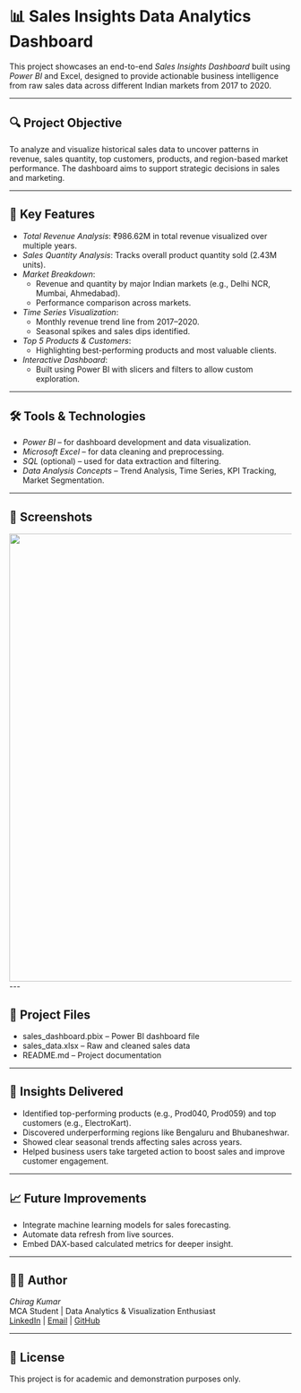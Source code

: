 # 📊 Sales Insights Data Analytics Dashboard

This project showcases an end-to-end *Sales Insights Dashboard* built using *Power BI* and Excel, designed to provide actionable business intelligence from raw sales data across different Indian markets from 2017 to 2020.

---

## 🔍 Project Objective

To analyze and visualize historical sales data to uncover patterns in revenue, sales quantity, top customers, products, and region-based market performance. The dashboard aims to support strategic decisions in sales and marketing.

---

## 🧩 Key Features

- *Total Revenue Analysis*: ₹986.62M in total revenue visualized over multiple years.
- *Sales Quantity Analysis*: Tracks overall product quantity sold (2.43M units).
- *Market Breakdown*:
  - Revenue and quantity by major Indian markets (e.g., Delhi NCR, Mumbai, Ahmedabad).
  - Performance comparison across markets.
- *Time Series Visualization*:
  - Monthly revenue trend line from 2017–2020.
  - Seasonal spikes and sales dips identified.
- *Top 5 Products & Customers*:
  - Highlighting best-performing products and most valuable clients.
- *Interactive Dashboard*:
  - Built using Power BI with slicers and filters to allow custom exploration.

---

## 🛠 Tools & Technologies

- *Power BI* – for dashboard development and data visualization.
- *Microsoft Excel* – for data cleaning and preprocessing.
- *SQL* (optional) – used for data extraction and filtering.
- *Data Analysis Concepts* – Trend Analysis, Time Series, KPI Tracking, Market Segmentation.

---

## 📸 Screenshots

<img src="![Dashboard Screenshot](./https://github.com/chirag31045/Sales-Insights/blob/d36a48106db62f62f27a38f2411ece09a4f97a94/Screenshot%20(690).png)" width="800"/>
---

## 📁 Project Files

- sales_dashboard.pbix – Power BI dashboard file
- sales_data.xlsx – Raw and cleaned sales data
- README.md – Project documentation

---

## 🧠 Insights Delivered

- Identified top-performing products (e.g., Prod040, Prod059) and top customers (e.g., ElectroKart).
- Discovered underperforming regions like Bengaluru and Bhubaneshwar.
- Showed clear seasonal trends affecting sales across years.
- Helped business users take targeted action to boost sales and improve customer engagement.

---

## 📈 Future Improvements

- Integrate machine learning models for sales forecasting.
- Automate data refresh from live sources.
- Embed DAX-based calculated metrics for deeper insight.

---

## 🙋‍♂ Author

*Chirag Kumar*  
MCA Student | Data Analytics & Visualization Enthusiast  
[LinkedIn](https://www.linkedin.com/in/chirag-kumawat-b58401263) | [Email](chiragkumawat457@gmail.com) | [GitHub](https://github.com/chirag31045)

---

## 📃 License

This project is for academic and demonstration purposes only.

